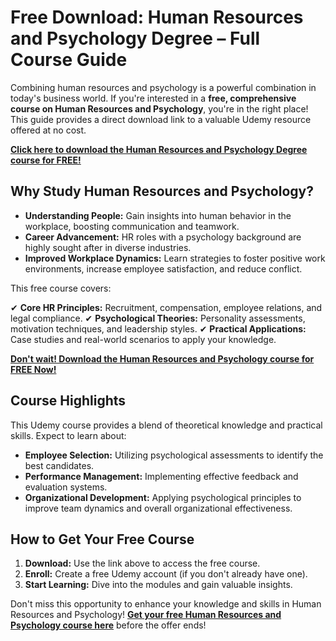 # Free Download: Human Resources and Psychology Degree – Full Course Guide

Combining human resources and psychology is a powerful combination in today's business world. If you're interested in a **free, comprehensive course on Human Resources and Psychology**, you're in the right place! This guide provides a direct download link to a valuable Udemy resource offered at no cost.

[**Click here to download the Human Resources and Psychology Degree course for FREE!**](https://udemywork.com/human-resources-and-psychology-degree)

## Why Study Human Resources and Psychology?

*   **Understanding People:** Gain insights into human behavior in the workplace, boosting communication and teamwork.
*   **Career Advancement:** HR roles with a psychology background are highly sought after in diverse industries.
*   **Improved Workplace Dynamics:** Learn strategies to foster positive work environments, increase employee satisfaction, and reduce conflict.

This free course covers:

✔ **Core HR Principles:** Recruitment, compensation, employee relations, and legal compliance.
✔ **Psychological Theories:** Personality assessments, motivation techniques, and leadership styles.
✔ **Practical Applications:** Case studies and real-world scenarios to apply your knowledge.

[**Don't wait! Download the Human Resources and Psychology course for FREE Now!**](https://udemywork.com/human-resources-and-psychology-degree)

## Course Highlights

This Udemy course provides a blend of theoretical knowledge and practical skills. Expect to learn about:

*   **Employee Selection:** Utilizing psychological assessments to identify the best candidates.
*   **Performance Management:** Implementing effective feedback and evaluation systems.
*   **Organizational Development:** Applying psychological principles to improve team dynamics and overall organizational effectiveness.

## How to Get Your Free Course

1.  **Download:** Use the link above to access the free course.
2.  **Enroll:** Create a free Udemy account (if you don't already have one).
3.  **Start Learning:** Dive into the modules and gain valuable insights.

Don't miss this opportunity to enhance your knowledge and skills in Human Resources and Psychology! **[Get your free Human Resources and Psychology course here](https://udemywork.com/human-resources-and-psychology-degree)** before the offer ends!
